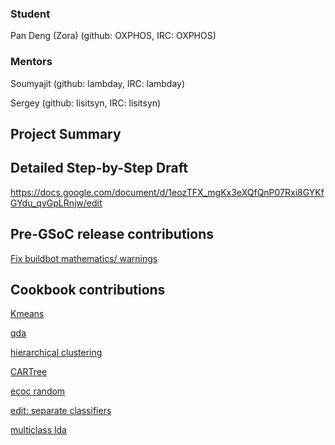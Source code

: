 ### Student

Pan Deng (Zora) (github: OXPHOS, IRC: OXPHOS)

### Mentors

Soumyajit (github: lambday, IRC: lambday)

Sergey (github: lisitsyn, IRC: lisitsyn)

## Project Summary

## Detailed Step-by-Step Draft

https://docs.google.com/document/d/1eozTFX_mgKx3eXQfQnP07Rxi8GYKfGYdu_qvGpLRnjw/edit

## Pre-GSoC release contributions

[Fix buildbot mathematics/ warnings](https://github.com/shogun-toolbox/shogun/pull/3185)

## Cookbook contributions

[Kmeans](https://github.com/shogun-toolbox/shogun/pull/3183)

[qda](https://github.com/shogun-toolbox/shogun/pull/3208)

[hierarchical clustering](https://github.com/shogun-toolbox/shogun/pull/3207)

[CARTree](https://github.com/shogun-toolbox/shogun/pull/3282)

[ecoc random](https://github.com/shogun-toolbox/shogun/pull/3280)

[edit: separate classifiers](https://github.com/shogun-toolbox/shogun/pull/3297)

[multiclass lda](https://github.com/shogun-toolbox/shogun/pull/3319)

